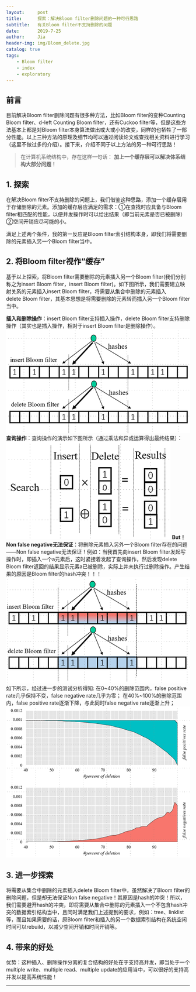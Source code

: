 ```yaml
---
layout:     post
title:      探索：解决Bloom filter删除问题的一种可行思路
subtitle:   有关Bloom filter不支持删除的问题
date:       2019-7-25
author:     Jia
header-img: img/Bloom_delete.jpg
catalog: true
tags:
    - Bloom filter
    - index
    - exploratory
---
```



## 前言

目前解决Bloom filter删除问题有很多种方法，比如Bloom filter的变种Counting Bloom filter、d-left Counting Bloom filter，还有Cuckoo filter等，但是这些方法基本上都是对Bloom filter本身算法做出或大或小的改变，同样的也牺牲了一部分性能。以上三种方法的原理及细节均可以通过阅读论文或查找相关资料进行学习（这里不做过多的介绍）。接下来，介绍不同于以上方法的另一种可行思路！

>在计算机系统结构中，存在这样一句话： **加上一个缓存层可以解决体系结构大部分问题！**

## 1. 探索

在解决Bloom filter不支持删除的问题上，我们借鉴这种思路，添加一个缓存层用于存储删除的元素。添加的缓存层应满足的需求：①在查找时应具备与Bloom filter相匹配的性能，以便并发操作时可以给出结果（即当前元素是否已被删除）②空间开销应尽可能的小。

满足上述两个条件，我的第一反应是Bloom filter索引结构本身，即我们将需要删除的元素插入另一个Bloom filter当中。

## 2. 将Bloom filter视作“缓存”

基于以上探索，将Bloom filter需要删除的元素插入另一个Bloom filter(我们分别称之为insert Bloom filter，insert Bloom filter)。如下图所示，我们需要建立映射关系的元素插入insert Bloom filter，将需要从集合中删除的元素插入delete Bloom filter，其基本思想是将需要删除的元素转而插入另一个Bloom filter当中。

**插入和删除操作**：insert Bloom filter支持插入操作，delete Bloom filter支持删除操作（其实也是插入操作，相对于insert Bloom filter是删除操作）。
![image](https://raw.githubusercontent.com/JingnanJia/jingnanjia.github.io/master/img/31.png)
**查询操作**：查询操作的演示如下图所示（通过乘法和异或运算得出最终结果）：
![image](https://raw.githubusercontent.com/JingnanJia/jingnanjia.github.io/master/img/32.png)
**But！Non false negative无法保证**：将删除元素插入另外一个Bloom filter存在的问题——Non false negative无法保证！例如：当我首先向insert Bloom filter发起写操作时，即插入一个a元素后，这时紧接着发起了查询操作，然后发现delete Bloom filter返回的结果显示元素a已被删除，实际上并未执行过删除操作。产生结果的原因是Bloom filter的hash冲突！！！
![image](https://raw.githubusercontent.com/JingnanJia/jingnanjia.github.io/master/img/33.png)
如下所示，经过进一步的测试分析得知:
在0~40%的删除范围内，false positive rate几乎保持不变，false negative rate几乎为零；
在40%~100%的删除范围内，false positive rate逐渐下降，与此同时false negative rate逐渐上升；
![image](https://raw.githubusercontent.com/JingnanJia/jingnanjia.github.io/master/img/34.png)

## 3. 进一步探索

将需要从集合中删除的元素插入delete Bloom filter中，虽然解决了Bloom filter的删除问题，但是却无法保证Non false negative！其原因是hash的冲突！所以，我们需要避开hash的冲突，即将需要从集合中删除的元素插入一个不包含hash冲突的数据索引结构当中，且同时满足我们上述提到的要求，例如：tree、linklist等，而且如果需要的话，原Bloom filter和插入的另一个数据索引结构在系统空闲时间可以rebuild，以减少空间开销和时间开销等。

## 4. 带来的好处

优势：这种插入、删除操作分离的复合结构的好处在于支持高并发，即当处于一个multiple write、multiple read、multiple update的应用当中，可以很好的支持高并发以提高系统性能！

***

